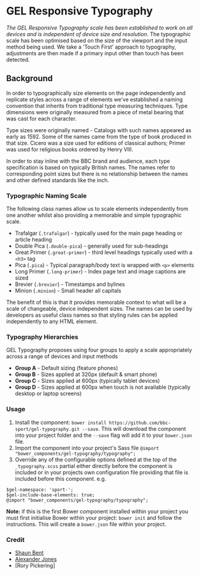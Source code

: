 # GEL Responsive Typography

*The GEL Responsive Typography scale has been established to work on all devices and is independent of device size and resolution.* 
The typographic scale has been optimised based on the size of the viewport and the input method being used. We take a 'Touch First' approach to typography, adjustments are then made if a primary input other than touch has been detected.

## Background

In order to typographically size elements on the page independently and replicate styles across a range of elements we've established a naming convention that inherits from traditional type measuring techniques. Type dimensions were originally measured from a piece of metal bearing that was cast for each character.

Type sizes were originally named - Catalogs with such names appeared as early as 1592. Some of the names came from the type of book produced in that size. Cicero was a size used for editions of classical authors; Primer was used for religious books ordered by Henry VIII.

In order to stay inline with the BBC brand and audience, each type specification is based on typically British names. The names refer to corresponding point sizes but there is no relationship between the names and other defined standards like the inch.

### Typographic Naming Scale

The following class names allow us to scale elements independently from one another whilst also providing a memorable and simple typographic scale.

- Trafalgar (`.trafalgar`) - typically used for the main page heading or article heading
- Double Pica (`.double-pica`) - generally used for sub-headings
- Great Primer (`.great-primer`) - third level headings typically used with a `<h3>` tag
- Pica (`.pica`) - Typical paragraph/body text is wrapped with `<p>` elements
- Long Primer (`.long-primer`) - Index page text and image captions are sized
- Brevier (`.brevier`) - Timestamps and bylines
- Minion (`.minion`) - Small header all capitals

The benefit of this is that it provides memorable context to what will be a scale of changeable, device independent sizes. The names can be used by developers as useful class names so that styling rules can be applied independently to any HTML element.

### Typography Hierarchies

GEL Typography proposes using four groups to apply a scale appropriately across a range of devices and input methods

- **Group A** - Default sizing (feature phones)
- **Group B** - Sizes applied at 320px (default & smart phone)
- **Group C** - Sizes applied at 600px (typically tablet devices)
- **Group D** - Sizes applied at 600px when touch is not available (typically desktop or laptop screens)

### Usage

1. Install the component: `bower install https://github.com/bbc-sport/gel-typography.git --save`. This will download the component into your project folder and the `--save` flag will add it to your `bower.json` file.
2. Import the component into your project's Sass file `@import "bower_components/gel-typography/typography";`
3. Override any of the configurable options defined at the top of the `_typography.scss` partial either directly before the component is included or in your projects own configuration file providing that file is included before this component. e.g.

```
$gel-namespace: 'sport-';
$gel-include-base-elements: true;
@import "bower_components/gel-typography/typography";
```

**Note:** if this is the first Bower component installed within your project you must first initialise Bower within your project: `bower init` and follow the instructions. This will create a `bower.json` file within your project.

### Credit

- [Shaun Bent](http://www.twitter.com/shaunbent)
- [Alexander Jones](https://twitter.com/itsaljones)
- [Rory Pickering] 
